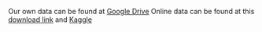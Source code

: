 Our own data can be found at <a href="https://drive.google.com/drive/folders/1rrxhIF1M9Acv1PVO8Kebc0Z-wPQVQxIH?usp=sharing"> Google Drive</a>
Online data can be found at this <a href="https://d17h27t6h515a5.cloudfront.net/topher/2016/December/584f6edd_data/data.zip">download link</a> and <a href="https://www.kaggle.com/zaynena/selfdriving-car-simulator">Kaggle</a>